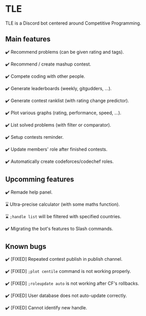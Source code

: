 # TLE

TLE is a Discord bot centered around Competitive Programming.

## Main features

✔️ Recommend problems (can be given rating and tags).

✔️ Recommend / create mashup contest.

✔️ Compete coding with other people.

✔️ Generate leaderboards (weekly, gitgudders, ...).

✔️ Generate contest ranklist (with rating change predictor).

✔️ Plot various graphs (rating, performance, speed, ...).

✔️ List solved problems (with filter or comparator).

✔️ Setup contests reminder.

✔️ Update members' role after finished contests.

✔️ Automatically create codeforces/codechef roles.

## Upcomming features

✔️ Remade help panel.

⌛ Ultra-precise calculator (with some maths function).

⌛ `;handle list` will be filtered with specified countries.

✔️ Migrating the bot's features to Slash commands.

## Known bugs

✔️ [FIXED] Repeated contest publish in publish channel.

✔️ [FIXED] `;plot centile` command is not working properly.

✔️ [FIXED] `;roleupdate auto` is not working after CF's rollbacks.

✔️ [FIXED] User database does not auto-update correctly.

✔️ [FIXED] Cannot identify new handle.